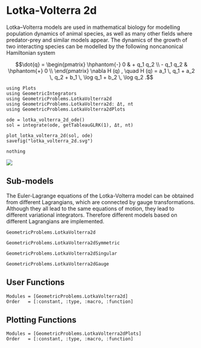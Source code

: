 
# Lotka-Volterra 2d

Lotka–Volterra models are used in mathematical biology for modelling population dynamics of animal species, as well as many other fields where predator-prey and similar models appear. The dynamics of the growth of two interacting species can be modelled by the following noncanonical Hamiltonian system
```math
\dot{q} = \begin{pmatrix}
\hphantom{-} 0 & + q_1 q_2 \\
- q_1 q_2 & \hphantom{+} 0 \\
\end{pmatrix}
\nabla H (q) ,
\quad
H (q) = a_1 \, q_1 + a_2 \, q_2 + b_1 \, \log q_1 + b_2 \, \log q_2 .
```

```@eval
using Plots
using GeometricIntegrators
using GeometricProblems.LotkaVolterra2d
using GeometricProblems.LotkaVolterra2d: Δt, nt
using GeometricProblems.LotkaVolterra2dPlots

ode = lotka_volterra_2d_ode()
sol = integrate(ode, getTableauGLRK(1), Δt, nt)

plot_lotka_volterra_2d(sol, ode)
savefig("lotka_volterra_2d.svg")

nothing
```

![](lotka_volterra_2d.svg)



## Sub-models

The Euler-Lagrange equations of the Lotka-Volterra model can be obtained from different Lagrangians, which are connected by gauge transformations.
Although they all lead to the same equations of motion, they lead to different variational integrators. Therefore different models based on different Lagrangians are implemented.

```@docs
GeometricProblems.LotkaVolterra2d
```

```@docs
GeometricProblems.LotkaVolterra2dSymmetric
```

```@docs
GeometricProblems.LotkaVolterra2dSingular
```

```@docs
GeometricProblems.LotkaVolterra2dGauge
```


## User Functions

```@autodocs
Modules = [GeometricProblems.LotkaVolterra2d]
Order   = [:constant, :type, :macro, :function]
```

## Plotting Functions

```@autodocs
Modules = [GeometricProblems.LotkaVolterra2dPlots]
Order   = [:constant, :type, :macro, :function]
```
